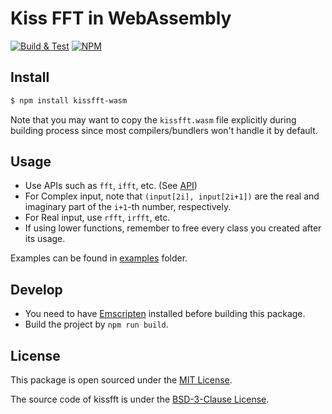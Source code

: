 # Kiss FFT in WebAssembly

[![Build & Test](https://github.com/iVilja/kissfft-wasm/actions/workflows/build.yml/badge.svg)](https://github.com/iVilja/kissfft-wasm/actions/workflows/build.yml)
[![NPM](https://nodei.co/npm/kissfft-wasm.png)](https://npmjs.org/kissfft-wasm/)

## Install

```bash
$ npm install kissfft-wasm
```

Note that you may want to copy the `kissfft.wasm` file explicitly during building process since most compilers/bundlers won't
handle it by default.

## Usage

- Use APIs such as `fft`, `ifft`, etc. (See [API](./src/api.ts))
- For Complex input, note that `(input[2i], input[2i+1])` are the real and imaginary part of the `i+1`-th number, respectively.
- For Real input, use `rfft`, `irfft`, etc.
- If using lower functions, remember to free every class you created after its usage.

Examples can be found in [examples](./examples) folder.

## Develop

- You need to have [Emscripten](https://github.com/emscripten-core/emscripten) installed before building this package.
- Build the project by `npm run build`.

## License

This package is open sourced under the [MIT License](./LICENSE).

The source code of kissfft is under the [BSD-3-Clause License](./deps/kissfft/COPYING).
